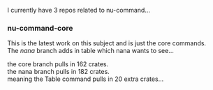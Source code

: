 
I currently have 3 repos related to nu-command...

### nu-command-core

This is the latest work on this subject and is just the core commands.   
The *nana* branch adds in table which nana wants to see...

the core branch pulls in 162 crates.  
the nana branch pulls in 182 crates.   
meaning the Table command pulls in 20 extra crates...
